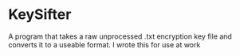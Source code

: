 # KeySifter
A  program that takes a raw unprocessed .txt encryption key file and converts it to a useable format. I wrote this for use at work
